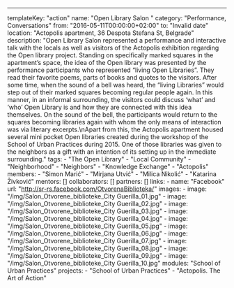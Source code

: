 ---
  templateKey: "action"
  name: "Open Library Salon "
  category: "Performance, Conversations"
  from: "2016-05-11T00:00:00+02:00"
  to: "Invalid date"
  location: "Actopolis apartment, 36 Despota Stefana St, Belgrade"
  description: "Open Library Salon represented a performance and interactive talk with the locals as well as visitors of the Actopolis exhibition regarding the Open library project. Standing on specifically marked squares in the apartment’s space, the idea of the Open library was presented by the performance participants who represented “living Open Libraries”. They read their favorite poems, parts of books and quotes to the visitors. After some time, when the sound of a bell was heard, the “living Libraries” would step out of their marked squares becoming regular people again. In this manner, in an informal surrounding, the visitors could discuss ‘what’ and ‘who’ Open Library is and how they are connected with this idea themselves. On the sound of the bell, the participants would return to the squares becoming libraries again with whom the only means of interaction was via literary excerpts.\nApart from this, the Actopolis apartment housed several mini pocket Open libraries created during the workshop of the School of Urban Practices during 2015. One of those libraries was given to the neighbors as a gift with an intention of its setting up in the immediate surrounding."
  tags: 
    - "The Open Library"
    - "Local Community"
    - "Neighborhood"
    - "Neighbors"
    - "Knowledge Exchange"
    - "Actopolis"
  members: 
    - "Simon Marić"
    - "Mirjana Utvić"
    - "Milica Nikolić"
    - "Katarina Živković"
  mentors: []
  collaborators: []
  partners: []
  links: 
    - 
      name: "Facebook"
      url: "http://sr-rs.facebook.com/OtvorenaBiblioteka/"
  images: 
    - 
      image: "/img/Salon_Otvorene_biblioteke_City Guerilla_01.jpg"
    - 
      image: "/img/Salon_Otvorene_biblioteke_City Guerilla_02.jpg"
    - 
      image: "/img/Salon_Otvorene_biblioteke_City Guerilla_03.jpg"
    - 
      image: "/img/Salon_Otvorene_biblioteke_City Guerilla_04.jpg"
    - 
      image: "/img/Salon_Otvorene_biblioteke_City Guerilla_05.jpg"
    - 
      image: "/img/Salon_Otvorene_biblioteke_City Guerilla_06.jpg"
    - 
      image: "/img/Salon_Otvorene_biblioteke_City Guerilla_07.jpg"
    - 
      image: "/img/Salon_Otvorene_biblioteke_City Guerilla_08.jpg"
    - 
      image: "/img/Salon_Otvorene_biblioteke_City Guerilla_09.jpg"
    - 
      image: "/img/Salon_Otvorene_biblioteke_City Guerilla_10.jpg"
  modules: "School of Urban Practices"
  projects: 
    - "School of Urban Practices"
    - "Actopolis. The Art of Action"

